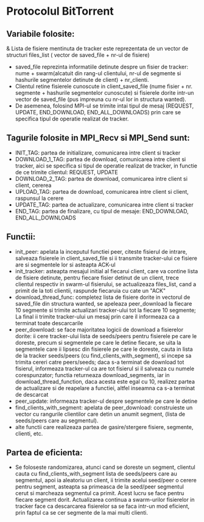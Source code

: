 # Protocolul BitTorrent

## Variabile folosite:

& Lista de fisiere mentinuta de tracker este reprezentata de un vector de structuri files_list (
vector de saved_file + nr-ul de fisiere)
* saved_file reprezinta informatiile detinute despre un fisier de tracker: nume + swarm(alcatuit din rang-ul clientului, nr-ul de segmente si hashurile 
segmentelor detinute de client) + nr_clienti.
* Clientul retine fisierele cunoscute in client_saved_file (nume fisier + nr. segmente + 
hashurile segmentelor cunoscute) si fisierele dorite intr-un vector de saved_file (pus impreuna cu 
nr-ul lor in structura wanted).
* De asemenea, folosind MPI-ul se trimite intai tipul de mesaj (REQUEST, UPDATE, END_DOWNLOAD, 
END_ALL_DOWNLOADS) prin care se specifica tipul de operatie realizat de tracker.

## Tagurile folosite in MPI_Recv si MPI_Send sunt:

* INIT_TAG: partea de initializare, comunicarea intre client si tracker
* DOWNLOAD_1_TAG: partea de download, comunicarea intre client si tracker, aici se specifica si 
tipul de operatie realizat de tracker, in functie de ce trimite clientul: REQUEST, UPDATE
* DOWNLOAD_2_TAG: partea de download, comunicarea intre client si client, cererea 
* UPLOAD_TAG: partea de download, comunicarea intre client si client, raspunsul la cerere
* UPDATE_TAG: partea de actualizare, comunicarea intre client si tracker
* END_TAG: partea de finalizare, cu tipul de mesaje: END_DOWNLOAD, END_ALL_DOWNLOADS


## Functii:

* init_peer: apelata la inceputul functiei peer, citeste fisierul de intrare, salveaza fisierele 
in client_saved_file si ii transmite tracker-ului ce fisiere are si segmentele lor si asteapta 
ACK-ul
* init_tracker: asteapta mesajul initial al fiecarui client, care va contine lista de fisiere 
detinute, pentru fiecare fisier detinut de un client, trece clientul respectiv in swarm-ul 
fisierului, se actualizeaza files_list, cand a primit de la toti clientii, raspunde fiecaruia cu 
cate un "ACK"
* download_thread_func: completez lista de fisiere dorite in vectorul de saved_file din structura 
wanted, se apeleaza peer_download la fiecare 10 
segmente si trimite actualizari tracker-ului tot la fiecare 10 segmente; La final ii trimite 
tracker-ului un mesaj prin care il informeaza ca a terminat toate descarcarile
* peer_download: se face majoritatea logicii de download a fisierelor dorite: ii cere tracker-ului 
lista de seeds/peers pentru fisierele pe care le doreste, precum si segmentele pe care le detine 
fiecare, se uita la segmentele care ii lipsesc din fisierele pe care le doreste, cauta in lista de 
la tracker seeds/peers (cu find_clients_with_segment), si incepe sa trimita cereri catre peers/seeds; daca s-a terminat de download tot 
fisierul, informeaza tracker-ul ca are tot fisierul si il salveaza cu numele corespunzator; functia 
returneaza download_segments, iar in download_thread_function, daca acesta este egal cu 10, 
realizez partea de actualizare si de reapelare a functiei, altfel inseamna ca s-a terminat de 
descarcat 
* peer_update: informeaza tracker-ul despre segmentele pe care le detine
* find_clients_with_segment: apelata de peer_download: construieste un vector cu rangurile 
clientilor care detin un anumit segment, (lista de seeds/peers care au segmentul).
* alte functii care realizeaza partea de gasire/stergere fisiere, segmente, clienti, etc.

## Partea de eficienta:

*	Se foloseste randomizarea, atunci cand se doreste un segment, clientul cauta cu 
find_clients_with_segment lista de seeds/peers care au segmentul, apoi ia aleatoriu un client, ii 
trimite acelui seed/peer o cerere pentru segment, asteapta sa primeasca de la seed/peer segmentul 
cerut si marcheaza segmentul ca primit. Acest lucru se face pentru fiecare segment dorit. 
Actualizarea continua a swarm-urilor fisierelor in tracker face ca descarcarea fisierelor sa se 
faca intr-un mod eficient, prin faptul ca se cer segmente de la mai multi clienti.
```
